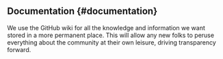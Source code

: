 ## Documentation {#documentation}

We use the GitHub wiki for all the knowledge and information we want stored in a more permanent place. This will allow any new folks to peruse everything about the community at their own leisure, driving transparency forward.